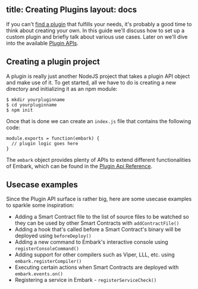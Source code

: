 title: Creating Plugins
layout: docs
---

If you can't [find a plugin](/plugins) that fulfills your needs, it's probably a good time to think about creating your own. In this guide we'll discuss how to set up a custom plugin and briefly talk about various use cases. Later on we'll dive into the available [Plugin APIs](/docs/plugin_reference.html).

## Creating a plugin project

A plugin is really just another NodeJS project that takes a plugin API object and make use of it. To get started, all we have to do is creating a new directory and initializing it as an npm module:

```
$ mkdir yourpluginname
$ cd yourpluginname
$ npm init
```

Once that is done we can create an `index.js` file that contains the following code:

```
module.exports = function(embark) {
  // plugin logic goes here
}
```

The `embark` object provides plenty of APIs to extend different functionalities of Embark, which can be found in the [Plugin Api Reference](plugin_reference.html).

## Usecase examples

Since the Plugin API surface is rather big, here are some usecase examples to sparkle some inspiration:

* Adding a Smart Contract file to the list of source files to be watched so they can be used by other Smart Contracts with `addContractFile()`
* Adding a hook that's called before a Smart Contract's binary will be deployed using `beforeDeploy()`
* Adding a new command to Embark's interactive console using `registerConsoleCommand()`
* Adding support for other compilers such as Viper, LLL, etc. using `embark.registerCompiler()`
* Executing certain actions when Smart Contracts are deployed with `embark.events.on()`
* Registering a service in Embark  - `registerServiceCheck()`

